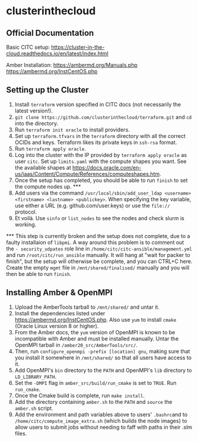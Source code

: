 # clusterinthecloud

## Official Documentation

Basic CITC setup:
https://cluster-in-the-cloud.readthedocs.io/en/latest/index.html

Amber Installation:
https://ambermd.org/Manuals.php
https://ambermd.org/InstCentOS.php

## Setting up the Cluster

1) Install `terraform` version specified in CITC docs (not necessarily the latest version!).
2) `git clone https://github.com/clusterinthecloud/terraform.git` and `cd` into the directory.
3) Run `terraform init oracle` to install providers.
4) Set up `terraform.tfvars` in the `terraform` directory with all the correct OCIDs and keys. Terraform likes its private keys in `ssh-rsa` format.
5) Run `terraform apply oracle`.
6) Log into the cluster with the IP provided by `terraform apply oracle` as user `citc`. Set up `limits.yaml` with the compute shapes you want. See the available shapes at https://docs.oracle.com/en-us/iaas/Content/Compute/References/computeshapes.htm.
7) Once the setup has completed, you should be able to run `finish` to set the compute nodes up. ***
8) Add users via the command `/usr/local/sbin/add_user_ldap <username> <firstname> <lastname> <publickey>`. When specifying the key variable, use either a URL (e.g. github.com/user.keys) or use the `file://` protocol.
9) Et voilà. Use `sinfo` or `list_nodes` to see the nodes and check slurm is working.

*** This step is currently broken and the setup does not complete, due to a faulty installaion of `libpmi`. A way around this problem is to comment out the `- security_udpates` role line in `/home/citc/citc-ansible/management.yml` and run `/root/citc/run_ansible` manually. It will hang at "wait for packer to finish", but the setup will otherwise be complete, and you can CTRL+C here. Create the empty `mgmt` file in `/mnt/shared/finalised/` manually and you will then be able to run `finish`.

## Installing Amber & OpenMPI

1) Upload the AmberTools tarball to `/mnt/shared/` and untar it. 
2) Install the dependencies listed under https://ambermd.org/InstCentOS.php. Also use `yum` to install `cmake` (Oracle Linux version 8 or higher). 
3) From the Amber docs, the `yum` version of OpenMPI is known to be incompatible with Amber and must be installed manually. Untar the OpenMPI tarball in `/amber20_src/AmberTools/src/`. 
4) Then, run `configure_openmpi -prefix [location] gnu`, making sure that you install it somewhere in `/mnt/shared/` so that all users have access to it.
5) Add OpenMPI's `bin` directory to the `PATH` and OpenMPI's `lib` directory to `LD_LIBRARY_PATH`.
6) Set the `-DMPI` flag in `amber_src/build/run_cmake` is set to `TRUE`. Run `run_cmake`.
7) Once the Cmake build is complete, run `make install`.
8) Add the directory containing `amber.sh` to the `PATH` and `source` the `amber.sh` script.
9) Add the environment and path variables above to users' `.bashrc`and to `/home/citc/compute_image_extra.sh` (which builds the node images) to allow users to submit jobs without needing to faff with paths in their .slm files.
